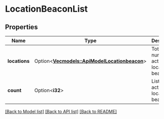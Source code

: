 # LocationBeaconList

## Properties

Name | Type | Description | Notes
------------ | ------------- | ------------- | -------------
**locations** | Option<[**Vec<models::ApiModelLocationbeacon>**](api-model-locationbeacon.md)> | Total number of active location beacons | [optional]
**count** | Option<**i32**> | List of active location beacons | [optional]

[[Back to Model list]](../README.md#documentation-for-models) [[Back to API list]](../README.md#documentation-for-api-endpoints) [[Back to README]](../README.md)


